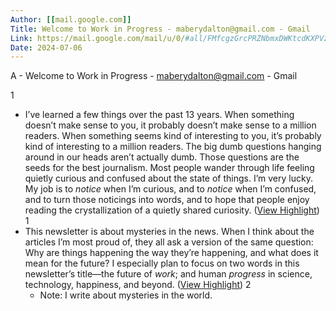 ```yaml
---
Author: [[mail.google.com]]
Title: Welcome to Work in Progress - maberydalton@gmail.com - Gmail
Link: https://mail.google.com/mail/u/0/#all/FMfcgzGrcPRZNbmxDWKtcdKXPVzJnBjq
Date: 2024-07-06
---
```

A - Welcome to Work in Progress - maberydalton@gmail.com - Gmail

1
- I’ve learned a few things over the past 13 years. When something doesn’t make sense to you, it probably doesn’t make sense to a million readers. When something seems kind of interesting to you, it’s probably kind of interesting to a million readers. The big dumb questions hanging around in our heads aren’t actually dumb. Those questions are the seeds for the best journalism. Most people wander through life feeling quietly curious and confused about the state of things. I’m very lucky. My job is to *notice* when I’m curious, and to *notice* when I’m confused, and to turn those noticings into words, and to hope that people enjoy reading the crystallization of a quietly shared curiosity. ([View Highlight](https://read.readwise.io/read/01grg1453wzcfsh44y9tn23ksh))
1
- This newsletter is about mysteries in the news. When I think about the articles I’m most proud of, they all ask a version of the same question: Why are things happening the way they’re happening, and what does it mean for the future? I especially plan to focus on two words in this newsletter’s title—the future of *work*; and human *progress* in science, technology, happiness, and beyond. ([View Highlight](https://read.readwise.io/read/01grg14vyht2kayd836xy4bpmt))
2
    - Note: I write about mysteries in the world.

